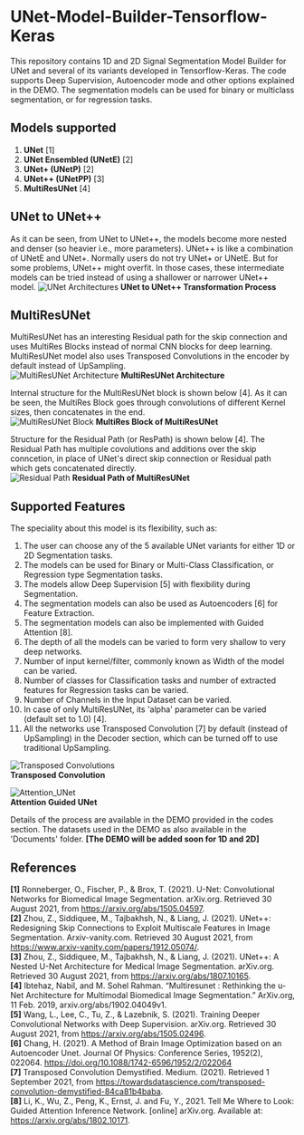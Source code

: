 # UNet-Model-Builder-Tensorflow-Keras
This repository contains 1D and 2D Signal Segmentation Model Builder for UNet and several of its variants developed in Tensorflow-Keras. The code supports Deep Supervision, Autoencoder mode and other options explained in the DEMO. The segmentation models can be used for binary or multiclass segmentation, or for regression tasks.  

## Models supported
1. **UNet** [1]
2. **UNet Ensembled (UNetE)** [2]
3. **UNet+ (UNetP)** [2]
3. **UNet++ (UNetPP)** [3]
5. **MultiResUNet** [4]

## UNet to UNet++
As it can be seen, from UNet to UNet++, the models become more nested and denser (so heavier i.e., more parameters). UNet++ is like a combination of UNetE and UNet+. Normally users do not try UNet+ or UNetE. But for some problems, UNet++ might overfit. In those cases, these intermediate models can be tried instead of using a shallower or narrower UNet++ model.
![UNet Architectures](https://github.com/Sakib1263/UNet2D-Segmentation-Model-Builder-KERAS/blob/main/Documents/Images/UNet.jpg "UNet Models")
**UNet to UNet++ Transformation Process**  

## MultiResUNet
MultiResUNet has an interesting Residual path for the skip connection and uses MultiRes Blocks instead of normal CNN blocks for deep learning. MultiResUNet model also uses Transposed Convolutions in the encoder by default instead of UpSampling.  
![MultiResUNet Architecture](https://github.com/Sakib1263/UNet-2D-Segmentation-AutoEncoder-Model-Builder-KERAS/blob/main/Documents/Images/MultiResUNet.png "MultiResUNet Model")
**MultiResUNet Architecture**  

Internal structure for the MultiResUNet block is shown below [4]. As it can be seen, the MultiRes Block goes through convolutions of different Kernel sizes, then concatenates in the end.  
![MultiResUNet Block](https://github.com/Sakib1263/UNet-Segmentation-AutoEncoder-1D-2D-Tensorflow-Keras/blob/main/Documents/Images/MultiRes%20Block.jpg "MultiResUNet Block")
**MultiRes Block of MultiResUNet**  

Structure for the Residual Path (or ResPath) is shown below [4]. The Residual Path has multiple covolutions and additions over the skip conncetion, in place of UNet's direct skip connection or Residual path which gets concatenated directly.  
![Residual Path](https://github.com/Sakib1263/UNet-Segmentation-AutoEncoder-1D-2D-Tensorflow-Keras/blob/main/Documents/Images/Residual_Path.jpg "Residual Path")
**Residual Path of MultiResUNet**  

## Supported Features
The speciality about this model is its flexibility, such as:
1. The user can choose any of the 5 available UNet variants for either 1D or 2D Segmentation tasks.
2. The models can be used for Binary or Multi-Class Classification, or Regression type Segmentation tasks.
3. The models allow Deep Supervision [5] with flexibility during Segmentation.
4. The segmentation models can also be used as Autoencoders [6] for Feature Extraction.
5. The segmentation models can also be implemented with Guided Attention [8].
6. The depth of all the models can be varied to form very shallow to very deep networks.
7. Number of input kernel/filter, commonly known as Width of the model can be varied.
8. Number of classes for Classification tasks and number of extracted features for Regression tasks can be varied.
9. Number of Channels in the Input Dataset can be varied.  
10. In case of only MultiResUNet, its 'alpha' parameter can be varied (default set to 1.0) [4].  
11. All the networks use Transposed Convolution [7] by default (instead of UpSampling) in the Decoder section, which can be turned off to use traditional UpSampling.  

![Transposed Convolutions](https://github.com/Sakib1263/UNet-Segmentation-AutoEncoder-1D-2D-Tensorflow-Keras/blob/main/Documents/Images/Transposed_Convolution.png "Transposed Convolutions")  
**Transposed Convolution**  

![Attention_UNet](https://github.com/Sakib1263/UNet-Segmentation-AutoEncoder-1D-2D-Tensorflow-Keras/blob/main/Documents/Images/AttentionUNet.png "Attention_UNet")  
**Attention Guided UNet**  

Details of the process are available in the DEMO provided in the codes section. The datasets used in the DEMO as also available in the 'Documents' folder. **[The DEMO will be added soon for 1D and 2D]**

## References  
**[1]** Ronneberger, O., Fischer, P., & Brox, T. (2021). U-Net: Convolutional Networks for Biomedical Image Segmentation. arXiv.org. Retrieved 30 August 2021, from https://arxiv.org/abs/1505.04597.  
**[2]** Zhou, Z., Siddiquee, M., Tajbakhsh, N., & Liang, J. (2021). UNet++: Redesigning Skip Connections to Exploit Multiscale Features in Image Segmentation. Arxiv-vanity.com. Retrieved 30 August 2021, from https://www.arxiv-vanity.com/papers/1912.05074/.  
**[3]**  Zhou, Z., Siddiquee, M., Tajbakhsh, N., & Liang, J. (2021). UNet++: A Nested U-Net Architecture for Medical Image Segmentation. arXiv.org. Retrieved 30 August 2021, from https://arxiv.org/abs/1807.10165.  
**[4]** Ibtehaz, Nabil, and M. Sohel Rahman. “Multiresunet : Rethinking the u-Net Architecture for Multimodal Biomedical Image Segmentation.” ArXiv.org, 11 Feb. 2019, arxiv.org/abs/1902.04049v1.  
**[5]** Wang, L., Lee, C., Tu, Z., & Lazebnik, S. (2021). Training Deeper Convolutional Networks with Deep Supervision. arXiv.org. Retrieved 30 August 2021, from https://arxiv.org/abs/1505.02496.  
**[6]** Chang, H. (2021). A Method of Brain Image Optimization based on an Autoencoder Unet. Journal Of Physics: Conference Series, 1952(2), 022064. https://doi.org/10.1088/1742-6596/1952/2/022064  
**[7]** Transposed Convolution Demystified. Medium. (2021). Retrieved 1 September 2021, from https://towardsdatascience.com/transposed-convolution-demystified-84ca81b4baba.  
**[8]** Li, K., Wu, Z., Peng, K., Ernst, J. and Fu, Y., 2021. Tell Me Where to Look: Guided Attention Inference Network. [online] arXiv.org. Available at: <https://arxiv.org/abs/1802.10171>.  
